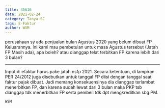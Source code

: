 ```yaml
---
title: 45616
date: 2021-02-24
category: Tanya-SC
tags: E-Faktur
author: WSM
---
```


perusahaan sy ada penjualan bulan Agustus 2020 yang belum dibuat FP Keluarannya. Ini kami mau pembetulan untuk masa Agustus tersebut (Jatah FP Masih ada), apa boleh? atau dianggap telat terbitkan FP karena lebih dari 3 bulan?

---

Input di efaktur harus pake jatah nsfp 2021. Secara ketentuan, di lampiran PER 24/2012 juga disebutkan untuk tanggal FP diisi dengan tanggal saat faktur pajak dibuat. Jadi memang konsekuensinya dia dianggap terlambat menerbitkan FP, dan karena sudah lewat dari 3 bulan maka PKP tsb dianggap tdk menerbitkan FP serta pembeli tdk dpt mengkreditkan sbg PM.

`WSM`
